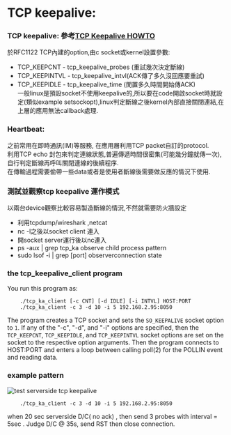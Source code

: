# TCP keepalive:
### TCP keepalive:  參考[TCP Keepalive HOWTO ](http://www.tldp.org/HOWTO/html_single/TCP-Keepalive-HOWTO/)    
於RFC1122 TCP內建的option,由c socket或kernel設置參數:
* TCP_KEEPCNT  - tcp_keepalive_probes (重試幾次決定斷線)
* TCP_KEEPINTVL - tcp_keepalive_intvl(ACK傳了多久沒回應要重試)
* TCP_KEEPIDLE - tcp_keepalive_time (閒置多久時間開始傳ACK)  
一般linux是預設socket不使用keepalive的,所以要在code開啟socket時就設定(類似example setsockopt),linux判定斷線之後kernel內部直接關閉連結,在上層的應用無法callback處理.

### Heartbeat:  
之前常用在即時通訊(IM)等服務, 在應用層利用TCP packet自訂的protocol.  
利用TCP echo 封包來判定連線狀態,普遍傳遞時間很密集(可能幾分鐘就傳一次),自行判定斷線再呼叫關閉連線的後續程序.  
在傳輸過程需要偷帶一些data或者是使用者斷線後需要做反應的情況下使用.

### 測試並觀察tcp keepalive 運作模式
以兩台device觀察比較容易製造斷線的情況,不然就需要防火牆設定
* 利用tcpdump/wireshark ,netcat 
* nc -l之後以socket client 連入   
* 開socket server運行後以nc連入
* ps -aux | grep tcp_ka    observe  child process pattern
* sudo lsof -i | grep [port]  observerconnection state


### the tcp_keepalive_client program

You run this program as:
```
    ./tcp_ka_client [-c CNT] [-d IDLE] [-i INTVL] HOST:PORT
    ./tcp_ka_client -c 3 -d 10 -i 5 192.168.2.95:8050
```
The program creates a TCP socket and sets the `SO_KEEPALIVE` socket option to
`1`.  If any of the "-c", "-d", and "-i" options are specified, then the
`TCP_KEEPCNT`, `TCP_KEEPIDLE`, and `TCP_KEEPINTVL` socket options are set on the
socket to the respective option arguments.  Then the program connects to
HOST:PORT and enters a loop between calling poll(2) for the POLLIN event and
reading data.


### example pattern
![test serverside tcp keepalive](https://github.com/eaglerayp/tcp_keepalive/blob/master/doc/client.png)  
```
    ./tcp_ka_client -c 3 -d 10 -i 5 192.168.2.95:8050
```
when 20 sec serverside D/C( no ack) , then send 3 probes with interval = 5sec .  Judge D/C @ 35s, send RST then close connection.


